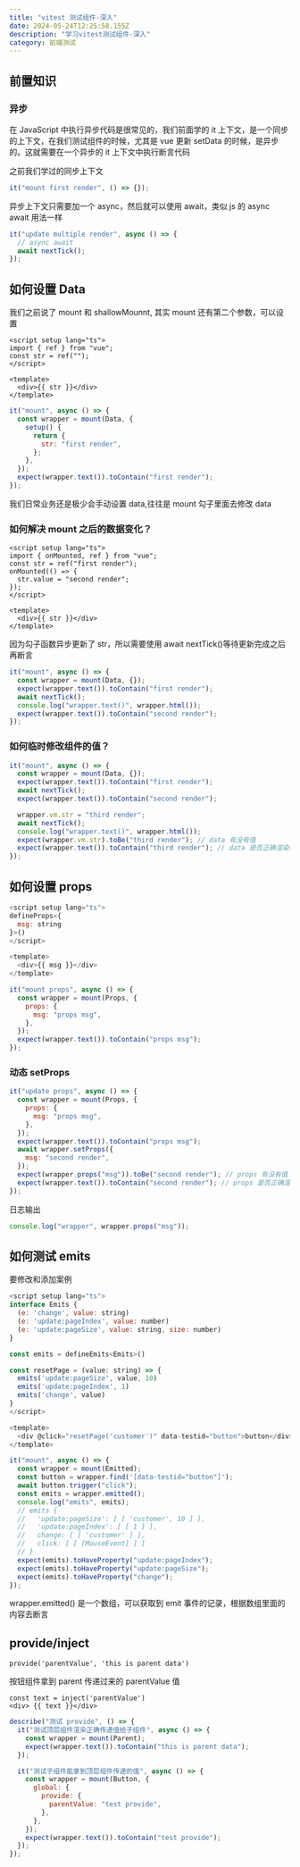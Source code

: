 ```yaml
---
title: "vitest 测试组件-深入"
date: 2024-05-24T12:25:58.155Z
description: "学习vitest测试组件-深入"
category: 前端测试
---
```


## 前置知识

### 异步

在 JavaScript 中执行异步代码是很常见的，我们前面学的 it 上下文，是一个同步的上下文，在我们测试组件的时候，尤其是 vue 更新 setData 的时候，是异步的。这就需要在一个异步的 it 上下文中执行断言代码

之前我们学过的同步上下文

```js
it("mount first render", () => {});
```

异步上下文只需要加一个 async，然后就可以使用 await，类似 js 的 async await 用法一样

```js
it("update multiple render", async () => {
  // async await
  await nextTick();
});
```

## 如何设置 Data

我们之前说了 mount 和 shallowMounnt, 其实 mount 还有第二个参数，可以设置

```vue
<script setup lang="ts">
import { ref } from "vue";
const str = ref("");
</script>

<template>
  <div>{{ str }}</div>
</template>
```

```js
it("mount", async () => {
  const wrapper = mount(Data, {
    setup() {
      return {
        str: "first render",
      };
    },
  });
  expect(wrapper.text()).toContain("first render");
});
```

我们日常业务还是极少会手动设置 data,往往是 mount 勾子里面去修改 data

### 如何解决 mount 之后的数据变化？

```vue
<script setup lang="ts">
import { onMounted, ref } from "vue";
const str = ref("first render");
onMounted(() => {
  str.value = "second render";
});
</script>

<template>
  <div>{{ str }}</div>
</template>
```

因为勾子函数异步更新了 str，所以需要使用 await nextTick()等待更新完成之后再断言

```js
it("mount", async () => {
  const wrapper = mount(Data, {});
  expect(wrapper.text()).toContain("first render");
  await nextTick();
  console.log("wrapper.text()", wrapper.html());
  expect(wrapper.text()).toContain("second render");
});
```

### 如何临时修改组件的值？

```js
it("mount", async () => {
  const wrapper = mount(Data, {});
  expect(wrapper.text()).toContain("first render");
  await nextTick();
  expect(wrapper.text()).toContain("second render");

  wrapper.vm.str = "third render";
  await nextTick();
  console.log("wrapper.text()", wrapper.html());
  expect(wrapper.vm.str).toBe("third render"); // data 有没有值
  expect(wrapper.text()).toContain("third render"); // data 是否正确渲染在页面上
});
```

## 如何设置 props

```js
<script setup lang="ts">
defineProps<{
  msg: string
}>()
</script>

<template>
  <div>{{ msg }}</div>
</template>
```

```js
it("mount props", async () => {
  const wrapper = mount(Props, {
    props: {
      msg: "props msg",
    },
  });
  expect(wrapper.text()).toContain("props msg");
});
```

### 动态 setProps

```js
it("update props", async () => {
  const wrapper = mount(Props, {
    props: {
      msg: "props msg",
    },
  });
  expect(wrapper.text()).toContain("props msg");
  await wrapper.setProps({
    msg: "second render",
  });
  expect(wrapper.props("msg")).toBe("second render"); // props 有没有值
  expect(wrapper.text()).toContain("second render"); // props 是否正确渲染在页面上
});
```

日志输出

```js
console.log("wrapper", wrapper.props("msg"));
```

## 如何测试 emits

要修改和添加案例

```js
<script setup lang="ts">
interface Emits {
  (e: 'change', value: string)
  (e: 'update:pageIndex', value: number)
  (e: 'update:pageSize', value: string, size: number)
}

const emits = defineEmits<Emits>()

const resetPage = (value: string) => {
  emits('update:pageSize', value, 10)
  emits('update:pageIndex', 1)
  emits('change', value)
}
</script>

<template>
  <div @click="resetPage('customer')" data-testid="button">button</div>
</template>

```

```js
it("mount", async () => {
  const wrapper = mount(Emitted);
  const button = wrapper.find('[data-testid="button"]');
  await button.trigger("click");
  const emits = wrapper.emitted();
  console.log("emits", emits);
  // emits {
  //   'update:pageSize': [ [ 'customer', 10 ] ],
  //   'update:pageIndex': [ [ 1 ] ],
  //   change: [ [ 'customer' ] ],
  //   click: [ [ [MouseEvent] ] ]
  // }
  expect(emits).toHaveProperty("update:pageIndex");
  expect(emits).toHaveProperty("update:pageSize");
  expect(emits).toHaveProperty("change");
});
```

wrapper.emitted() 是一个数组，可以获取到 emit 事件的记录，根据数组里面的内容去断言

## provide/inject

```vue title="Parent.vue"
provide('parentValue', 'this is parent data')
```

按钮组件拿到 parent 传递过来的 parentValue 值

```vue title="Button.vue"
const text = inject('parentValue')
<div> {{ text }}</div>
```

```js
describe("测试 provide", () => {
  it("测试顶层组件渲染正确传递值给子组件", async () => {
    const wrapper = mount(Parent);
    expect(wrapper.text()).toContain("this is parent data");
  });

  it("测试子组件能拿到顶层组件传递的值", async () => {
    const wrapper = mount(Button, {
      global: {
        provide: {
          parentValue: "test provide",
        },
      },
    });
    expect(wrapper.text()).toContain("test provide");
  });
});
```
